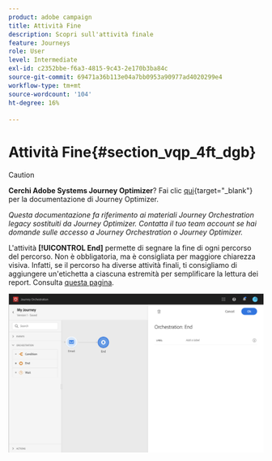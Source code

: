```yaml
---
product: adobe campaign
title: Attività Fine
description: Scopri sull'attività finale
feature: Journeys
role: User
level: Intermediate
exl-id: c2352bbe-f6a3-4815-9c43-2e170b3ba84c
source-git-commit: 69471a36b113e04a7bb0953a90977ad4020299e4
workflow-type: tm+mt
source-wordcount: '104'
ht-degree: 16%

---
```


# Attività Fine{#section_vqp_4ft_dgb}


>[!CAUTION]
>
>**Cerchi Adobe Systems Journey Optimizer**? Fai clic [qui](https://experienceleague.adobe.com/it/docs/journey-optimizer/using/ajo-home){target="_blank"} per la documentazione di Journey Optimizer.
>
>
>_Questa documentazione fa riferimento ai materiali Journey Orchestration legacy sostituiti da Journey Optimizer. Contatta il tuo team account se hai domande sulle accesso a Journey Orchestration o Journey Optimizer._



L&#39;attività **[!UICONTROL End]** permette di segnare la fine di ogni percorso del percorso. Non è obbligatoria, ma è consigliata per maggiore chiarezza visiva. Infatti, se il percorso ha diverse attività finali, ti consigliamo di aggiungere un&#39;etichetta a ciascuna estremità per semplificare la lettura dei report. Consulta [questa pagina](../reporting/about-journey-reports.md).

![](../assets/journey54.png)

